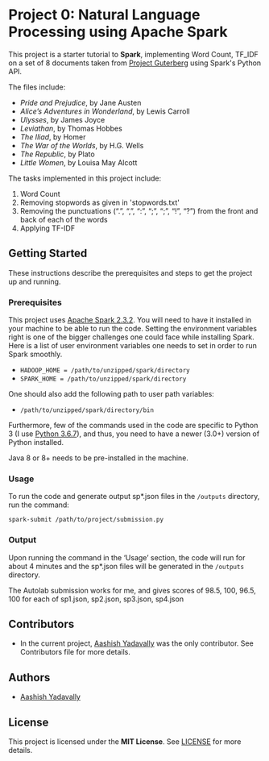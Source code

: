 # Project 0: Natural Language Processing using Apache Spark

This project is a starter tutorial to **Spark**, implementing Word Count, TF_IDF on a set of 8 documents taken from [Project Guterberg](https://www.gutenberg.org/) using Spark's Python API.

The files include:
  * _Pride and Prejudice_, by Jane Austen 
  * _Alice’s Adventures in Wonderland_, by Lewis Carroll
  * _Ulysses_, by James Joyce
  * _Leviathan_, by Thomas Hobbes
  * _The Iliad_, by Homer
  * _The War of the Worlds_, by H.G. Wells 
  * _The Republic_, by Plato
  * _Little Women_, by Louisa May Alcott

The tasks implemented in this project include:
  1. Word Count
  2. Removing stopwords as given in 'stopwords.txt'
  3. Removing the punctuations (“.”, “,”, “:”, “;”, “;”, “!”, “?”) from the front and back of each of the words
  4. Applying TF-IDF
  
  ## Getting Started
  These instructions describe the prerequisites and steps to get the project up and running.
  
  ### Prerequisites
  This project uses [Apache Spark 2.3.2](https://spark.apache.org/releases/spark-release-2-3-2.html). You will need to have it installed in your machine to be able to run the code. Setting the environment variables right is one of the bigger challenges one could face while installing Spark. Here is a list of user environment variables one needs to set in order to run Spark smoothly.
  * `HADOOP_HOME = /path/to/unzipped/spark/directory`
  * `SPARK_HOME = /path/to/unzipped/spark/directory`
  
  One should also add the following path to user path variables:
  * `/path/to/unzipped/spark/directory/bin`
  
  Furthermore, few of the commands used in the code are specific to Python 3 (I use [Python 3.6.7](https://www.python.org/downloads/release/python-367/)), and thus, you need to have a newer (3.0+) version of Python installed.
  
  Java 8 or 8+ needs to be pre-installed in the machine.
    
  ### Usage
  To run the code and generate output sp*.json files in the `/outputs` directory, run the command:
  
  `spark-submit /path/to/project/submission.py`
  
  ### Output
  Upon running the command in the ‘Usage’ section, the code will run for about 4 minutes and the sp*.json files will be generated in the `/outputs` directory.
  
  The Autolab submission works for me, and gives scores of 98.5, 100, 96.5, 100 for each of sp1.json, sp2.json, sp3.json, sp4.json

## Contributors
* In the current project, [Aashish Yadavally](https://github.com/aashishyadavally) was the only contributor. See Contributors file for more details.
## Authors
* [Aashish Yadavally](https://github.com/aashishyadavally)

## License
This project is licensed under the **MIT License**. See [LICENSE](https://github.com/dsp-uga/aashishyadavally-p0/blob/master/LICENSE) for more details.
